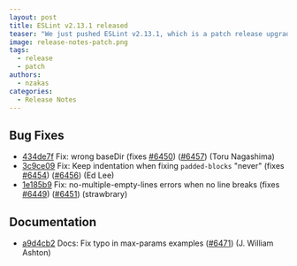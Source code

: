 ```yaml
---
layout: post
title: ESLint v2.13.1 released
teaser: "We just pushed ESLint v2.13.1, which is a patch release upgrade of ESLint. This release  fixes several bugs found in the previous release."
image: release-notes-patch.png
tags:
  - release
  - patch
authors:
  - nzakas
categories:
  - Release Notes
---
```


## Bug Fixes


* [434de7f](https://github.com/eslint/eslint/commit/434de7f) Fix: wrong baseDir (fixes [#6450](https://github.com/eslint/eslint/issues/6450)) ([#6457](https://github.com/eslint/eslint/issues/6457)) (Toru Nagashima)
* [3c9ce09](https://github.com/eslint/eslint/commit/3c9ce09) Fix: Keep indentation when fixing `padded-blocks` "never" (fixes [#6454](https://github.com/eslint/eslint/issues/6454)) ([#6456](https://github.com/eslint/eslint/issues/6456)) (Ed Lee)
* [1e185b9](https://github.com/eslint/eslint/commit/1e185b9) Fix: no-multiple-empty-lines errors when no line breaks (fixes [#6449](https://github.com/eslint/eslint/issues/6449)) ([#6451](https://github.com/eslint/eslint/issues/6451)) (strawbrary)




## Documentation


* [a9d4cb2](https://github.com/eslint/eslint/commit/a9d4cb2) Docs: Fix typo in max-params examples ([#6471](https://github.com/eslint/eslint/issues/6471)) (J. William Ashton)

